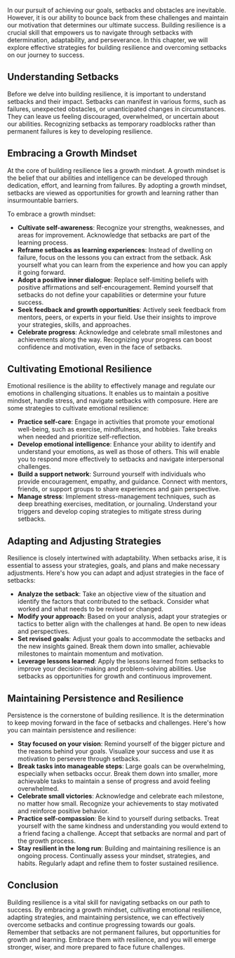 
In our pursuit of achieving our goals, setbacks and obstacles are inevitable. However, it is our ability to bounce back from these challenges and maintain our motivation that determines our ultimate success. Building resilience is a crucial skill that empowers us to navigate through setbacks with determination, adaptability, and perseverance. In this chapter, we will explore effective strategies for building resilience and overcoming setbacks on our journey to success.

Understanding Setbacks
----------------------

Before we delve into building resilience, it is important to understand setbacks and their impact. Setbacks can manifest in various forms, such as failures, unexpected obstacles, or unanticipated changes in circumstances. They can leave us feeling discouraged, overwhelmed, or uncertain about our abilities. Recognizing setbacks as temporary roadblocks rather than permanent failures is key to developing resilience.

Embracing a Growth Mindset
--------------------------

At the core of building resilience lies a growth mindset. A growth mindset is the belief that our abilities and intelligence can be developed through dedication, effort, and learning from failures. By adopting a growth mindset, setbacks are viewed as opportunities for growth and learning rather than insurmountable barriers.

To embrace a growth mindset:

* **Cultivate self-awareness**: Recognize your strengths, weaknesses, and areas for improvement. Acknowledge that setbacks are part of the learning process.
* **Reframe setbacks as learning experiences**: Instead of dwelling on failure, focus on the lessons you can extract from the setback. Ask yourself what you can learn from the experience and how you can apply it going forward.
* **Adopt a positive inner dialogue**: Replace self-limiting beliefs with positive affirmations and self-encouragement. Remind yourself that setbacks do not define your capabilities or determine your future success.
* **Seek feedback and growth opportunities**: Actively seek feedback from mentors, peers, or experts in your field. Use their insights to improve your strategies, skills, and approaches.
* **Celebrate progress**: Acknowledge and celebrate small milestones and achievements along the way. Recognizing your progress can boost confidence and motivation, even in the face of setbacks.

Cultivating Emotional Resilience
--------------------------------

Emotional resilience is the ability to effectively manage and regulate our emotions in challenging situations. It enables us to maintain a positive mindset, handle stress, and navigate setbacks with composure. Here are some strategies to cultivate emotional resilience:

* **Practice self-care**: Engage in activities that promote your emotional well-being, such as exercise, mindfulness, and hobbies. Take breaks when needed and prioritize self-reflection.
* **Develop emotional intelligence**: Enhance your ability to identify and understand your emotions, as well as those of others. This will enable you to respond more effectively to setbacks and navigate interpersonal challenges.
* **Build a support network**: Surround yourself with individuals who provide encouragement, empathy, and guidance. Connect with mentors, friends, or support groups to share experiences and gain perspective.
* **Manage stress**: Implement stress-management techniques, such as deep breathing exercises, meditation, or journaling. Understand your triggers and develop coping strategies to mitigate stress during setbacks.

Adapting and Adjusting Strategies
---------------------------------

Resilience is closely intertwined with adaptability. When setbacks arise, it is essential to assess your strategies, goals, and plans and make necessary adjustments. Here's how you can adapt and adjust strategies in the face of setbacks:

* **Analyze the setback**: Take an objective view of the situation and identify the factors that contributed to the setback. Consider what worked and what needs to be revised or changed.
* **Modify your approach**: Based on your analysis, adapt your strategies or tactics to better align with the challenges at hand. Be open to new ideas and perspectives.
* **Set revised goals**: Adjust your goals to accommodate the setbacks and the new insights gained. Break them down into smaller, achievable milestones to maintain momentum and motivation.
* **Leverage lessons learned**: Apply the lessons learned from setbacks to improve your decision-making and problem-solving abilities. Use setbacks as opportunities for growth and continuous improvement.

Maintaining Persistence and Resilience
--------------------------------------

Persistence is the cornerstone of building resilience. It is the determination to keep moving forward in the face of setbacks and challenges. Here's how you can maintain persistence and resilience:

* **Stay focused on your vision**: Remind yourself of the bigger picture and the reasons behind your goals. Visualize your success and use it as motivation to persevere through setbacks.
* **Break tasks into manageable steps**: Large goals can be overwhelming, especially when setbacks occur. Break them down into smaller, more achievable tasks to maintain a sense of progress and avoid feeling overwhelmed.
* **Celebrate small victories**: Acknowledge and celebrate each milestone, no matter how small. Recognize your achievements to stay motivated and reinforce positive behavior.
* **Practice self-compassion**: Be kind to yourself during setbacks. Treat yourself with the same kindness and understanding you would extend to a friend facing a challenge. Accept that setbacks are normal and part of the growth process.
* **Stay resilient in the long run**: Building and maintaining resilience is an ongoing process. Continually assess your mindset, strategies, and habits. Regularly adapt and refine them to foster sustained resilience.

Conclusion
----------

Building resilience is a vital skill for navigating setbacks on our path to success. By embracing a growth mindset, cultivating emotional resilience, adapting strategies, and maintaining persistence, we can effectively overcome setbacks and continue progressing towards our goals. Remember that setbacks are not permanent failures, but opportunities for growth and learning. Embrace them with resilience, and you will emerge stronger, wiser, and more prepared to face future challenges.

